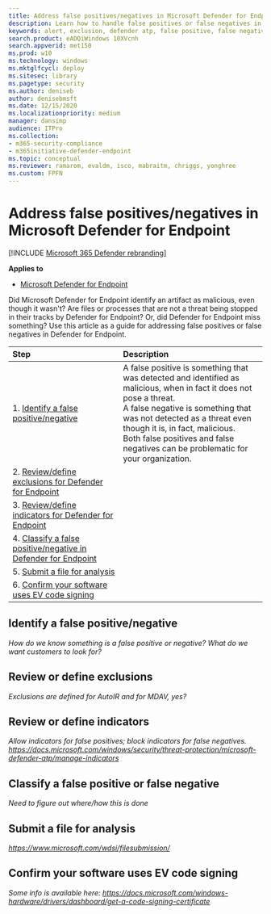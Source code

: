 ```yaml
---
title: Address false positives/negatives in Microsoft Defender for Endpoint
description: Learn how to handle false positives or false negatives in Microsoft Defender for Endpoint.
keywords: alert, exclusion, defender atp, false positive, false negative
search.product: eADQiWindows 10XVcnh
search.appverid: met150
ms.prod: w10
ms.technology: windows
ms.mktglfcycl: deploy
ms.sitesec: library
ms.pagetype: security
ms.author: deniseb
author: denisebmsft
ms.date: 12/15/2020
ms.localizationpriority: medium
manager: dansimp
audience: ITPro
ms.collection: 
- m365-security-compliance 
- m365initiative-defender-endpoint 
ms.topic: conceptual
ms.reviewer: ramarom, evaldm, isco, mabraitm, chriggs, yonghree
ms.custom: FPFN
---
```


# Address false positives/negatives in Microsoft Defender for Endpoint

[!INCLUDE [Microsoft 365 Defender rebranding](../../includes/microsoft-defender.md)]

**Applies to**

- [Microsoft Defender for Endpoint](https://go.microsoft.com/fwlink/p/?linkid=2146806)

Did Microsoft Defender for Endpoint identify an artifact as malicious, even though it wasn't? Are files or processes that are not a threat being stopped in their tracks by Defender for Endpoint? Or, did Defender for Endpoint miss something? Use this article as a guide for addressing false positives or false negatives in Defender for Endpoint.

| Step | Description |
|:---|:---|
| 1. [Identify a false positive/negative](#identify-a-false-positivenegative) | A false positive is something that was detected and identified as malicious, when in fact it does not pose a threat. <br/>A false negative is something that was not detected as a threat even though it is, in fact, malicious. <br/>Both false positives and false negatives can be problematic for your organization.    |
| 2. [Review/define exclusions for Defender for Endpoint](#review-or-define-exclusions)  |  |
| 3. [Review/define indicators for Defender for Endpoint](#review-or-define-indicators) |  |
| 4. [Classify a false positive/negative in Defender for Endpoint](#classify-a-false-positive-or-false-negative) |  |
| 5. [Submit a file for analysis](#submit-a-file-for-analysis) |  |
| 6. [Confirm your software uses EV code signing](#confirm-your-software-uses-ev-code-signing)  |  |

## Identify a false positive/negative

*How do we know something is a false positive or negative? What do we want customers to look for?*

## Review or define exclusions

*Exclusions are defined for AutoIR and for MDAV, yes?*

## Review or define indicators

*Allow indicators for false positives; block indicators for false negatives.  https://docs.microsoft.com/windows/security/threat-protection/microsoft-defender-atp/manage-indicators*

## Classify a false positive or false negative

*Need to figure out where/how this is done*

## Submit a file for analysis

*https://www.microsoft.com/wdsi/filesubmission/*

## Confirm your software uses EV code signing

*Some info is available here: https://docs.microsoft.com/windows-hardware/drivers/dashboard/get-a-code-signing-certificate*